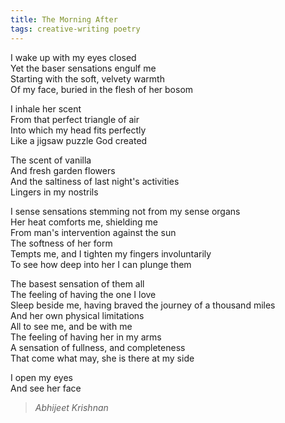 ```yaml
---
title: The Morning After
tags: creative-writing poetry
---
```


I wake up with my eyes closed  
Yet the baser sensations engulf me  
Starting with the soft, velvety warmth  
Of my face, buried in the flesh of her bosom  

I inhale her scent  
From that perfect triangle of air  
Into which my head fits perfectly  
Like a jigsaw puzzle God created  

The scent of vanilla  
And fresh garden flowers  
And the saltiness of last night's activities  
Lingers in my nostrils  

I sense sensations stemming not from my sense organs  
Her heat comforts me, shielding me  
From man's intervention against the sun  
The softness of her form  
Tempts me, and I tighten my fingers involuntarily  
To see how deep into her I can plunge them  

The basest sensation of them all  
The feeling of having the one I love  
Sleep beside me, having braved the journey of a thousand miles  
And her own physical limitations  
All to see me, and be with me  
The feeling of having her in my arms  
A sensation of fullness, and completeness  
That come what may, she is there at my side  

I open my eyes  
And see her face  

> <cite>Abhijeet Krishnan</cite>

